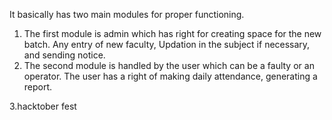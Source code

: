 It basically has two main modules for proper functioning.
1. The first module is admin which has right for creating space for the new batch. Any entry of new faculty, Updation in the subject if necessary, and sending notice.
2. The second module is handled by the user which can be a faulty or an operator. The user has a right of making daily attendance, generating a report.

3.hacktober fest